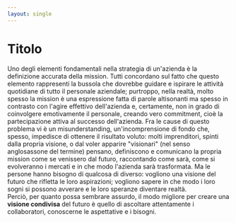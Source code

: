 ```yaml
---
layout: single
---
```


# Titolo
Uno degli elementi fondamentali nella strategia di un'azienda è la definizione accurata della mission. Tutti concordano sul fatto che questo elemento rappresenti la bussola che dovrebbe guidare e ispirare le attività quotidiane di tutto il personale aziendale; purtroppo, nella realtà, molto spesso la mission è una espressione fatta di parole altisonanti ma spesso in contrasto con l'agire effettivo dell'azienda e, certamente, non in grado di coinvolgere emotivamente il personale, creando vero commitment, cioè la partecipazione attiva al successo dell'azienda. Fra le cause di questo problema vi è un misunderstanding, un'incomprensione di fondo che, spesso, impedisce di ottenere il risultato voluto: molti imprenditori, spinti dalla propria visione, o dal voler apparire "visionari" (nel senso anglosassone del termine) pensano, definiscono e comunicano la propria mission come se venissero dal futuro, raccontando come sarà, come si evolveranno i mercati e in che modo l'azienda sarà trasformata. 
Ma le persone hanno bisogno di qualcosa di diverso: vogliono una visione del futuro che rifletta le loro aspirazioni; vogliono sapere in che modo i loro sogni si possono avverare e le loro speranze diventare realtà.  
Perciò, per quanto possa sembrare assurdo, il modo migliore per creare una **visione condivisa** del futuro è quello di ascoltare attentamente i collaboratori, conoscerne le aspettative e i bisogni. 

